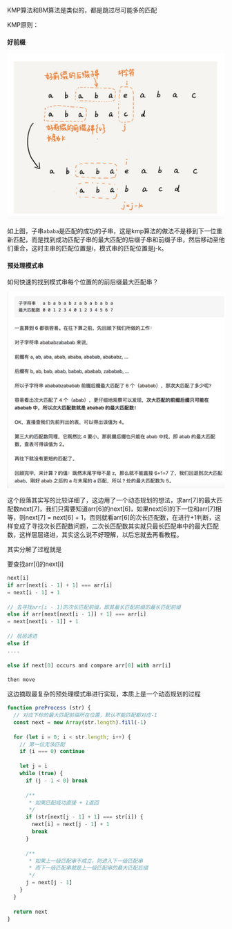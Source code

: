 KMP算法和BM算法是类似的，都是跳过尽可能多的匹配
 
KMP原则：

#### 好前缀

![kmp1](../assets/KMP1.jpg)

如上图，子串`ababa`是匹配的成功的子串，这是kmp算法的做法不是移到下一位重新匹配，而是找到成功匹配子串的最大匹配的后缀子串和前缀子串，然后移动至他们重合，这时主串的匹配位置是i，模式串的匹配位置是j-k。

#### 预处理模式串

如何快速的找到模式串每个位置的的前后缀最大匹配串？

![kmp2](../assets/KMP2.jpg)

这个段落其实写的比较详细了，这边用了一个动态规划的想法，求arr[7]的最大匹配数next[7]，我们只需要知道arr[6]的next[6]，如果next[6]的下一位和arr[7]相等，则next[7] = next[6] + 1，否则就看arr[6]的次长匹配数，在进行+1判断，这样变成了寻找次长匹配数问题，二次长匹配数其实就只最长匹配串中的最大匹配数，这样层层递进，其实这么说不好理解，以后忘就去再看教程。

其实分解了过程就是

要查找arr[i]的next[i]

```javascript
next[i] 
if arr[next[i - 1] + 1] === arr[i]
= next[i - 1] + 1

// 去寻找arr[i - 1]的次长匹配前缀，即其最长匹配前缀的最长匹配前缀
else if arr[next[next[i - 1]] + 1] === arr[i]
= next[next[i - 1]] + 1

// 层层递进
else if
....

else if next[0] occurs and compare arr[0] with arr[i]

then move
```

这边摘取最复杂的预处理模式串进行实现，本质上是一个动态规划的过程

```js
function preProcess (str) {
  // 对应下标的最大匹配前缀所在位置，默认不能匹配都对应-1
  const next = new Array(str.length).fill(-1)

  for (let i = 0; i < str.length; i++) {
    // 第一位无法匹配
    if (i === 0) continue

    let j = i
    while (true) {
      if (j - 1 < 0) break

      /**
       * 如果匹配成功直接 + 1返回 
       */
      if (str[next[j - 1] + 1] === str[i]) {
        next[i] = next[j - 1] + 1
        break
      }

      /**
       * 如果上一级匹配串不成立，则进入下一级匹配串
       * 而下一级匹配串就是上一级匹配串的最大匹配后缀
       */
      j = next[j - 1]
    }
  }

  return next
} 
```